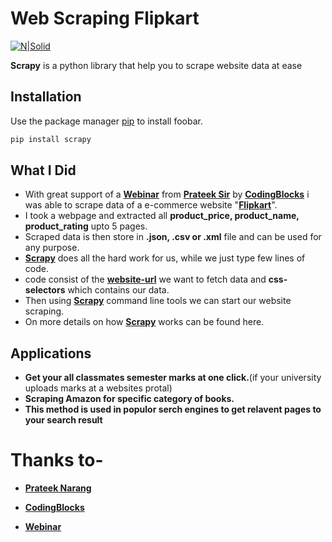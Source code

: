 # Web Scraping Flipkart
[![N|Solid](https://www.python.org/static/community_logos/python-powered-w-200x80.png)](https://nodesource.com/products/nsolid)

**Scrapy** is a python library that help you to scrape website data at ease

## Installation

Use the package manager [pip](https://pip.pypa.io/en/stable/) to install foobar.

```bash
pip install scrapy
```
## What I Did

- With great support of a **[Webinar]** from **[Prateek Sir]** by **[CodingBlocks]** i was able to scrape data of a e-commerce website "**[Flipkart]**".
- I took a webpage and extracted all **product_price, product_name, product_rating** upto 5 pages.
- Scraped data is then store in **.json, .csv or .xml** file and can be used for any purpose.
- **[Scrapy]** does all the hard work for us, while we just type few lines of code.
- code consist of the **[website-url]** we want to fetch data and **css-selectors** which contains our data.
- Then using  **[Scrapy]** command line tools we can start our website scraping.
- On more details on how **[Scrapy]** works can be found here.

## Applications
- **Get your all classmates semester marks at one click.**(if your university uploads marks at a websites protal) 
-  **Scraping Amazon for specific category of books.**
- **This method is used in populor serch engines to get relavent pages to your search result**

# Thanks to-
- **[Prateek Narang]**
- **[CodingBlocks]**
- **[Webinar]**

    [Webinar]: <https://www.youtube.com/watch?v=oRj9-3gEOA8>
    [Prateek Sir]: <https://github.com/prateek27>
    [CodingBlocks]: <https://online.codingblocks.com/>
    [Prateek Narang]: <https://github.com/prateek27>
    [Flipkart]: <https://www.flipkart.com/>
    [Scrapy]: <https://scrapy.org/>
    [website-url]: <https://www.flipkart.com/search?q=mobiles&otracker=search&otracker1=search&marketplace=FLIPKART&as-show=on&as=off>
    

